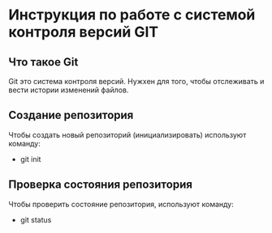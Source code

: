 # **Инструкция по работе с системой контроля версий GIT**

## Что такое Git

Git это система контроля версий. Нужxен для того, чтобы отслеживать и вести истории изменений файлов.

## Создание репозитория

Чтобы создать новый репозиторий (инициализировать) используют команду:

* git init
    
## Проверка состояния репозитория

Чтобы проверить состояние репозитория, используют команду:

* git status

